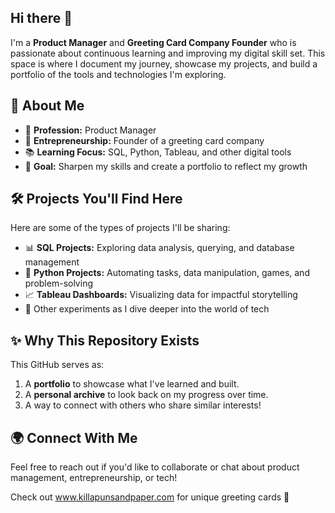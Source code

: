 ## Hi there 👋

I'm a **Product Manager** and **Greeting Card Company Founder** who is passionate about continuous learning and improving my digital skill set. This space is where I document my journey, showcase my projects, and build a portfolio of the tools and technologies I'm exploring.  

## 🌟 About Me  
- 🎯 **Profession:** Product Manager  
- 💌 **Entrepreneurship:** Founder of a greeting card company  
- 📚 **Learning Focus:** SQL, Python, Tableau, and other digital tools  
- 🚀 **Goal:** Sharpen my skills and create a portfolio to reflect my growth  

## 🛠️ Projects You'll Find Here  
Here are some of the types of projects I'll be sharing:  
- 📊 **SQL Projects:** Exploring data analysis, querying, and database management  
- 🐍 **Python Projects:** Automating tasks, data manipulation, games, and problem-solving  
- 📈 **Tableau Dashboards:** Visualizing data for impactful storytelling  
- 🌟 Other experiments as I dive deeper into the world of tech  

## ✨ Why This Repository Exists  
This GitHub serves as:  
1. A **portfolio** to showcase what I've learned and built.  
2. A **personal archive** to look back on my progress over time.  
3. A way to connect with others who share similar interests!  

## 🌍 Connect With Me  
Feel free to reach out if you'd like to collaborate or chat about product management, entrepreneurship, or tech!  

Check out www.killapunsandpaper.com for unique greeting cards 💌

<!--
**kilandrabass/kilandrabass** is a ✨ _special_ ✨ repository because its `README.md` (this file) appears on your GitHub profile.

Here are some ideas to get you started:

- 🔭 I’m currently working on ...
- 🌱 I’m currently learning ...
- 👯 I’m looking to collaborate on ...
- 🤔 I’m looking for help with ...
- 💬 Ask me about ...
- 📫 How to reach me: ...
- 😄 Pronouns: ...
- ⚡ Fun fact: ...
-->

